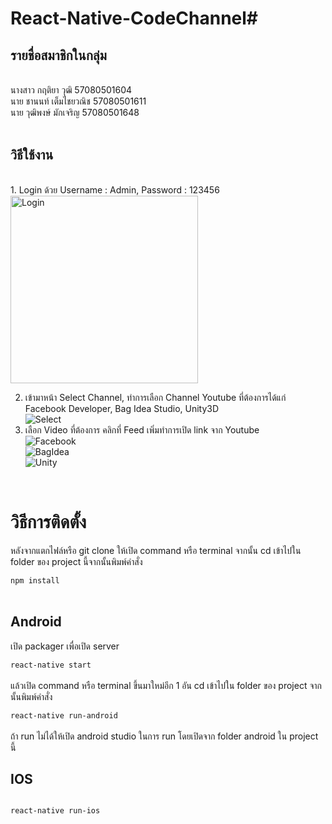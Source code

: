 # React-Native-CodeChannel#

<h2>รายชื่อสมาชิกในกลุ่ม</h2><br/>
นางสาว กฤติยา วุฒิ 57080501604<br/>
นาย ชานนท์ เต็มไชยวณิช 57080501611<br/>
นาย วุฒิพงษ์ มักเจริญ 57080501648<br/>
<br/>

<h2>วิธีใช้งาน</h2><br/>
1. Login ด้วย Username : Admin, Password : 123456<br/>
<img src="/screenshot/login.jpg?raw=true" alt="Login" height="300"></img><br/>

2. เข้ามาหน้า Select Channel, ทำการเลือก Channel Youtube ที่ต้องการได้แก่ Facebook Developer, Bag Idea Studio, Unity3D<br/>
<img src="/screenshot/select.jpg?raw=true" alt="Select"></img><br/>
3. เลือก Video ที่ต้องการ คลิกที่ Feed เพิ่มทำการเปิด link จาก Youtube<br/>
<img src="/screenshot/facebook.jpg?raw=true" alt="Facebook"></img><br/>
<img src="/screenshot/bagidea.jpg?raw=true" alt="BagIdea"></img><br/>
<img src="/screenshot/unity.jpg?raw=true" alt="Unity"></img><br/>
<br/>

<h1>วิธีการติดตั้ง</h1>
หลังจากแตกไฟล์หรือ git clone ให้เปิด command หรือ terminal จากนั้น cd เข้าไปใน folder ของ project นี้จากนั้นพิมพ์คำสั่ง <br/>
<code>
npm install
</code><br/>

<h2>Android</h2>
เปิด packager เพื่อเปิด server<br/>
<code>
react-native start
</code><br/>
แล้วเปิด command หรือ terminal ขึ้นมาใหม่อีก 1 อัน cd เข้าไปใน folder ของ project จากนั้นพิมพ์คำสั่ง<br/>
<code>
react-native run-android
</code><br/>
ถ้า run ไม่ได้ให้เปิด android studio ในการ run โดยเปิดจาก folder android ใน project นี้

<h2>IOS</h2>
<code>
react-native run-ios
</code>



